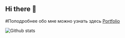## Hi there 👋

#Поподробнее обо мне можно узнать здесь [Portfolio](https://github.com/danula-ded)

![Github stats](https://github-readme-stats.vercel.app/api?username=danula-ded)

<!--
Использование:

Скопируйте и вставьте этот код в свой readme и измените имя пользователя и репозиторий.

![ReadMe Card](https://github-readme-stats.vercel.app/api/pin/?username=YourUsername&repo=YourRepositoryName)
-->

<!--
Использование:

Скопируйте этот рабочий процесс в свою учетную запись Pipedream (https://pipedream.com/@/p_G6CNmN/edit?copy=true)
Добавьте изображение счетчика просмотров профиля в свой Github Readme (используйте URL конечной точки Pipedream)
![counter](https://[YourEndpoint].m.pipedream.net)

https://pipedream.com/@danula-ded/invite?token=f31d338e3da6f07e5d2d427dec1dfaeb
-->

<!--
**danula-ded/danula-ded** is a ✨ _special_ ✨ repository because its `README.md` (this file) appears on your GitHub profile.

Here are some ideas to get you started:

- 🔭 I’m currently working on ...
- 🌱 I’m currently learning ...
- 👯 I’m looking to collaborate on ...
- 🤔 I’m looking for help with ...
- 💬 Ask me about ...
- 📫 How to reach me: ...
- 😄 Pronouns: ...
- ⚡ Fun fact: ...
-->
